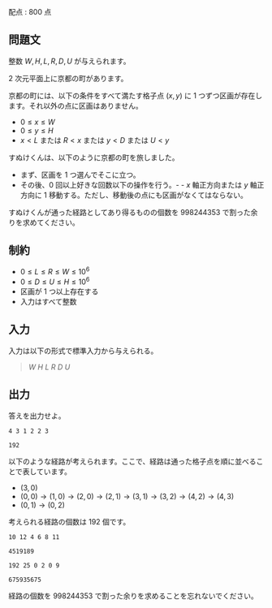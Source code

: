 配点 : $800$ 点

## 問題文

整数 $W,H,L,R,D,U$ が与えられます。

$2$ 次元平面上に京都の町があります。

京都の町には、以下の条件をすべて満たす格子点 $(x,y)$ に $1$ つずつ区画が存在します。それ以外の点に区画はありません。

- $0\leq x\leq W$
- $0\leq y\leq H$
- $x\lt L$ または $R\lt x$ または $y\lt D$ または $U\lt y$

すぬけくんは、以下のように京都の町を旅しました。

- まず、区画を $1$ つ選んでそこに立つ。
- その後、$0$ 回以上好きな回数以下の操作を行う。-   - $x$ 軸正方向または $y$ 軸正方向に $1$ 移動する。ただし、移動後の点にも区画がなくてはならない。

すぬけくんが通った経路としてあり得るものの個数を $998244353$ で割った余りを求めてください。

## 制約

- $0\leq L\leq R\leq W\leq 10^6$
- $0\leq D\leq U\leq H\leq 10^6$
- 区画が $1$ つ以上存在する
- 入力はすべて整数

## 入力

入力は以下の形式で標準入力から与えられる。

> $W$ $H$ $L$ $R$ $D$ $U$

## 出力

答えを出力せよ。

```input1
4 3 1 2 2 3
```

```output1
192
```

以下のような経路が考えられます。ここで、経路は通った格子点を順に並べることで表しています。

- $(3,0)$
- $(0,0)\rightarrow (1,0)\rightarrow (2,0)\rightarrow (2,1)\rightarrow (3,1)\rightarrow (3,2)\rightarrow (4,2)\rightarrow (4,3)$
- $(0,1)\rightarrow (0,2)$

考えられる経路の個数は $192$ 個です。

```input2
10 12 4 6 8 11
```

```output2
4519189
```

```input3
192 25 0 2 0 9
```

```output3
675935675
```

経路の個数を $998244353$ で割った余りを求めることを忘れないでください。